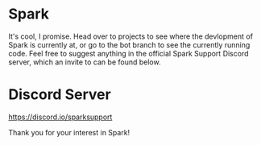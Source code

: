 # Spark

It's cool, I promise. Head over to projects to see where the devlopment of Spark is currently at, or go to the bot branch to see the currently running code. Feel free to suggest anything in the official Spark Support Discord server, which an invite to can be found below.

# Discord Server

https://discord.io/sparksupport

Thank you for your interest in Spark!
